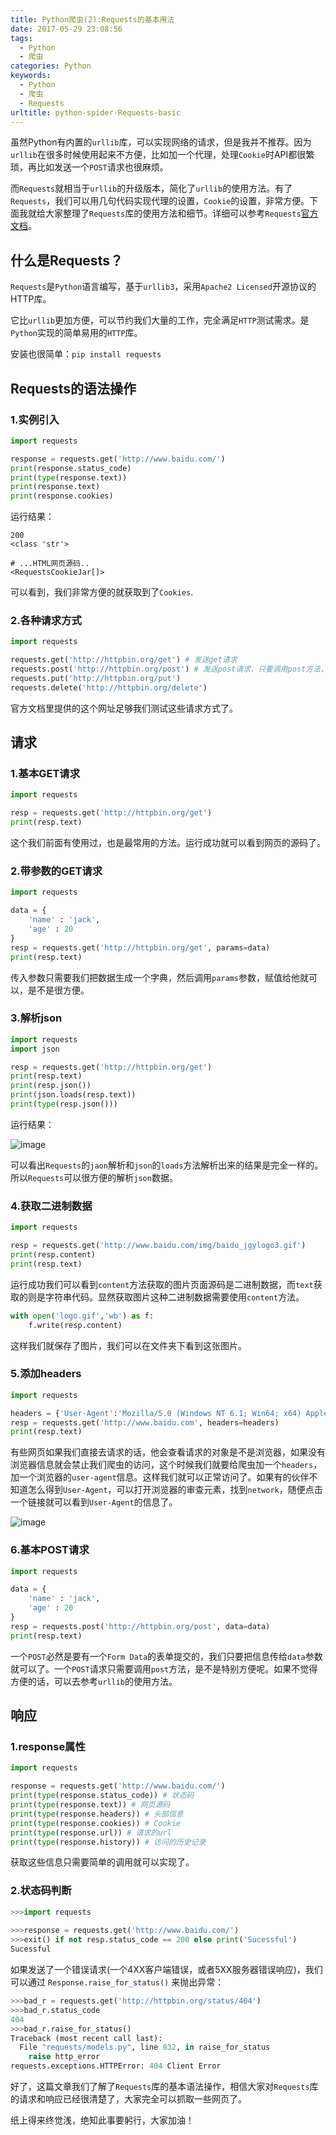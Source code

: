 ```yaml
---
title: Python爬虫(2):Requests的基本用法
date: 2017-05-29 23:08:56
tags:
  - Python
  - 爬虫
categories: Python
keywords:
  - Python
  - 爬虫
  - Requests
urltitle: python-spider-Requests-basic
---
```

虽然Python有内置的`urllib`库，可以实现网络的请求，但是我并不推荐。因为`urllib`在很多时候使用起来不方便，比如加一个代理，处理`Cookie`时API都很繁琐，再比如发送一个`POST`请求也很麻烦。

而`Requests`就相当于`urllib`的升级版本，简化了`urllib`的使用方法。有了`Requests`，我们可以用几句代码实现代理的设置，`Cookie`的设置，非常方便。下面我就给大家整理了`Requests`库的使用方法和细节。详细可以参考`Requests`[官方文档](http://docs.python-requests.org/zh_CN/latest/)。
<!-- more -->

## 什么是Requests？

`Requests`是`Python`语言编写，基于`urllib3`，采用`Apache2 Licensed`开源协议的HTTP库。

它比`urllib`更加方便，可以节约我们大量的工作，完全满足`HTTP`测试需求。是`Python`实现的简单易用的`HTTP`库。

安装也很简单：`pip install requests`

## Requests的语法操作

### 1.实例引入

```Python
import requests

response = requests.get('http://www.baidu.com/')
print(response.status_code)
print(type(response.text))
print(response.text)
print(response.cookies)
```

运行结果：
```
200
<class 'str'>
 
# ...HTML网页源码..
<RequestsCookieJar[]>
```

可以看到，我们非常方便的就获取到了`Cookies`.

### 2.各种请求方式

```Python
import requests

requests.get('http://httpbin.org/get') # 发送get请求
requests.post('http://httpbin.org/post') # 发送post请求，只要调用post方法，传入一个url参数
requests.put('http://httpbin.org/put')
requests.delete('http://httpbin.org/delete')
```

官方文档里提供的这个网址足够我们测试这些请求方式了。

## 请求

### 1.基本GET请求

```Python
import requests

resp = requests.get('http://httpbin.org/get')
print(resp.text)
```

这个我们前面有使用过，也是最常用的方法。运行成功就可以看到网页的源码了。

### 2.带参数的GET请求

```Python
import requests

data = {
    'name' : 'jack',
    'age' : 20
}
resp = requests.get('http://httpbin.org/get', params=data)
print(resp.text)
```

传入参数只需要我们把数据生成一个字典，然后调用`params`参数，赋值给他就可以，是不是很方便。

### 3.解析json

```Python
import requests
import json

resp = requests.get('http://httpbin.org/get')
print(resp.text)
print(resp.json())
print(json.loads(resp.text))
print(type(resp.json()))
```

运行结果：

![image](http://imgout.ph.126.net/55901018/QQCDBCC6AC20170529120909.jpg)

可以看出`Requests`的`jaon`解析和`json`的`loads`方法解析出来的结果是完全一样的。所以`Requests`可以很方便的解析`json`数据。

### 4.获取二进制数据

```Python
import requests

resp = requests.get('http://www.baidu.com/img/baidu_jgylogo3.gif')
print(resp.content)
print(resp.text)
```

运行成功我们可以看到`content`方法获取的图片页面源码是二进制数据，而`text`获取的则是字符串代码。显然获取图片这种二进制数据需要使用`content`方法。

```Python
with open('logo.gif','wb') as f:
    f.write(resp.content)
```

这样我们就保存了图片，我们可以在文件夹下看到这张图片。

### 5.添加headers

```Python
import requests

headers = {'User-Agent':'Mozilla/5.0 (Windows NT 6.1; Win64; x64) AppleWebKit/537.36 (KHTML, like Gecko) Chrome/55.0.2883.87 Safari/537.36'}
resp = requests.get('http://www.baidu.com', headers=headers)
print(resp.text)
```

有些网页如果我们直接去请求的话，他会查看请求的对象是不是浏览器，如果没有浏览器信息就会禁止我们爬虫的访问，这个时候我们就要给爬虫加一个`headers`，加一个浏览器的`user-agent`信息。这样我们就可以正常访问了。如果有的伙伴不知道怎么得到`User-Agent`，可以打开浏览器的审查元素，找到`network`，随便点击一个链接就可以看到`User-Agent`的信息了。

![image](http://imgout.ph.126.net/55898004/QQCDBCC6AC20170529131930.jpg)

### 6.基本POST请求

```Python
import requests

data = {
    'name' : 'jack',
    'age' : 20
}
resp = requests.post('http://httpbin.org/post', data=data)
print(resp.text)
```

一个`POST`必然是要有一个`Form Data`的表单提交的，我们只要把信息传给`data`参数就可以了。一个`POST`请求只需要调用`post`方法，是不是特别方便呢。如果不觉得方便的话，可以去参考`urllib`的使用方法。

## 响应

### 1.response属性

```Python
import requests

response = requests.get('http://www.baidu.com/')
print(type(response.status_code)) # 状态码
print(type(response.text)) # 网页源码
print(type(response.headers)) # 头部信息
print(type(response.cookies)) # Cookie
print(type(response.url)) # 请求的url
print(type(response.history)) # 访问的历史记录
```

获取这些信息只需要简单的调用就可以实现了。

### 2.状态码判断

```Python
>>>import requests
 
>>>response = requests.get('http://www.baidu.com/')
>>>exit() if not resp.status_code == 200 else print('Sucessful')
Sucessful
```

如果发送了一个错误请求(一个4XX客户端错误，或者5XX服务器错误响应)，我们可以通过 `Response.raise_for_status()` 来抛出异常：

```Python
>>>bad_r = requests.get('http://httpbin.org/status/404')
>>>bad_r.status_code
404
>>>bad_r.raise_for_status()
Traceback (most recent call last):
  File "requests/models.py", line 832, in raise_for_status
    raise http_error
requests.exceptions.HTTPError: 404 Client Error
```

好了，这篇文章我们了解了`Requests`库的基本语法操作，相信大家对`Requests`库的请求和响应已经很清楚了，大家完全可以抓取一些网页了。

纸上得来终觉浅，绝知此事要躬行，大家加油！
